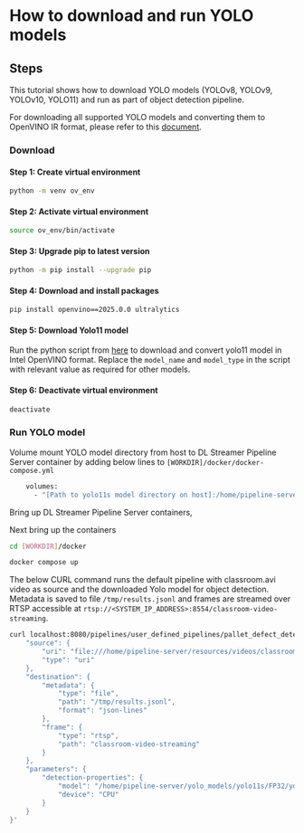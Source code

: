 # How to download and run YOLO models

## Steps

This tutorial shows how to download YOLO models (YOLOv8, YOLOv9, YOLOv10, YOLO11) and run as part of object detection pipeline. 

For downloading all supported YOLO models and converting them to OpenVINO IR format, please refer to this [document](https://dlstreamer.github.io/dev_guide/yolo_models.html).

### Download
#### Step 1: Create virtual environment
```sh
python -m venv ov_env
```

#### Step 2: Activate virtual environment
```sh
source ov_env/bin/activate
```

#### Step 3: Upgrade pip to latest version
```sh
python -m pip install --upgrade pip
```

#### Step 4: Download and install packages
```sh
pip install openvino==2025.0.0 ultralytics
```

#### Step 5: Download Yolo11 model 
Run the python script from [here](https://dlstreamer.github.io/dev_guide/yolo_models.html#yolov8-yolov9-yolov10-yolo11) to download and convert yolo11 model in Intel OpenVINO format. Replace the `model_name` and `model_type` in the script with relevant value as required for other models. 

#### Step 6: Deactivate virtual environment 
```sh
deactivate
```

### Run YOLO model

Volume mount YOLO model directory from host to DL Streamer Pipeline Server container by adding below lines to `[WORKDIR]/docker/docker-compose.yml`

```sh
    volumes:
      - "[Path to yolo11s model directory on host]:/home/pipeline-server/yolo_models/yolo11s"
```

Bring up DL Streamer Pipeline Server containers,

Next bring up the containers
```sh
cd [WORKDIR]/docker
```

```sh
docker compose up
```

The below CURL command runs the default pipeline with classroom.avi video as source and the downloaded Yolo model for object detection. Metadata is saved to file `/tmp/results.jsonl` and frames are streamed over RTSP accessible at `rtsp://<SYSTEM_IP_ADDRESS>:8554/classroom-video-streaming`.

```sh
curl localhost:8080/pipelines/user_defined_pipelines/pallet_defect_detection -X POST -H 'Content-Type: application/json' -d '{
    "source": {
        "uri": "file:///home/pipeline-server/resources/videos/classroom.avi",
        "type": "uri"
    },
    "destination": {
        "metadata": {
            "type": "file",
            "path": "/tmp/results.jsonl",
            "format": "json-lines"
        },
        "frame": {
            "type": "rtsp",
            "path": "classroom-video-streaming"
        }
    },
    "parameters": {
        "detection-properties": {
            "model": "/home/pipeline-server/yolo_models/yolo11s/FP32/yolo11s.xml",
            "device": "CPU"
        }
    }
}'
```